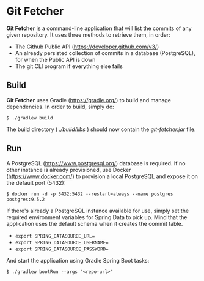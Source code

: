 # Git Fetcher

**Git Fetcher** is a command-line application that will list the commits of any given repository. It uses three methods to retrieve them, in order:

* The Github Public API (https://developer.github.com/v3/)
* An already persisted collection of commits in a database (PostgreSQL), for when the Public API is down
* The git CLI program if everything else fails

## Build

**Git Fetcher** uses Gradle (https://gradle.org/) to build and manage dependencies. In order to build, simply do:

``` shell
$ ./gradlew build
```

The build directory ( *./build/libs* ) should now contain the *git-fetcher.jar* file.

## Run

A PostgreSQL (https://www.postgresql.org/) database is required. If no other instance is already provisioned, use Docker (https://www.docker.com/) to provision a local PostgreSQL and expose it on the default port (5432):

``` shell
$ docker run -d -p 5432:5432 --restart=always --name postgres postgres:9.5.2
```

If there's already a PostgreSQL instance available for use, simply set the required environment variables for Spring Data to pick up. Mind that the application uses the default schema when it creates the commit table.

* `export SPRING_DATASOURCE_URL=`
* `export SPRING_DATASOURCE_USERNAME=`
* `export SPRING_DATASOURCE_PASSWORD=`

And start the application using Gradle Spring Boot tasks:

``` shell
$ ./gradlew bootRun --args "<repo-url>"
```
